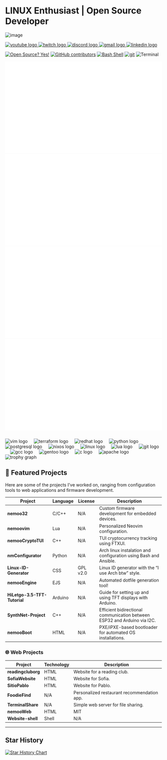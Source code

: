 #  LINUX Enthusiast | Open Source Developer 



![image](https://github.com/user-attachments/assets/13dc7925-794e-4b1d-9258-a57623e35217)

<div align="left">
  <a href="https://www.youtube.com/@capi_nemoo" target="_blank">
    <img src="https://img.shields.io/static/v1?message=Youtube&logo=youtube&label=&color=FF0000&logoColor=white&labelColor=&style=for-the-badge" height="35" alt="youtube logo"  />
  </a>
  <a href="https://help.twitch.tv/s/article/supported-browsers?language=en_US" target="_blank">
    <img src="https://img.shields.io/static/v1?message=Twitch&logo=twitch&label=&color=9146FF&logoColor=white&labelColor=&style=for-the-badge" height="35" alt="twitch logo"  />
  </a>
  <a href="https://discord.gg/qjFvc7eXQW" target="_blank">
    <img src="https://img.shields.io/static/v1?message=Discord&logo=discord&label=&color=7289DA&logoColor=white&labelColor=&style=for-the-badge" height="35" alt="discord logo"  />
  </a>
  <a href="	renatorr.work@gmail.com" target="_blank">
    <img src="https://img.shields.io/static/v1?message=Gmail&logo=gmail&label=&color=D14836&logoColor=white&labelColor=&style=for-the-badge" height="35" alt="gmail logo"  />
  </a>
  <a href="https://www.linkedin.com/in/renato-ramirez-563bb5273/" target="_blank">
    <img src="https://img.shields.io/static/v1?message=LinkedIn&logo=linkedin&label=&color=0077B5&logoColor=white&labelColor=&style=for-the-badge" height="35" alt="linkedin logo"  />
  </a>
</div>

[![Open Source? Yes!](https://badgen.net/badge/Open%20Source%20%3F/Yes%21/blue?icon=github)](https://github.com/Naereen/badges/) [![GitHub contributors](https://img.shields.io/github/contributors/Naereen/badges.svg)](https://GitHub.com/Naereen/badges/graphs/contributors/)
 [![Bash Shell](https://badges.frapsoft.com/bash/v1/bash.png?v=103)](https://github.com/ellerbrock/open-source-badges/) [![git](https://img.shields.io/badge/--F05032?logo=git&logoColor=ffffff)](http://git-scm.com/) ![Terminal](https://badgen.net/badge/icon/terminal?icon=terminal&label)



![](https://raw.githubusercontent.com/capi-nemoo/github-stats/master/generated/overview.svg#gh-dark-mode-only) 
![](https://raw.githubusercontent.com/capi-nemoo/github-stats/master/generated/languages.svg#gh-dark-mode-only)
![](https://raw.githubusercontent.com/capi-nemoo/github-stats/master/generated/overview.svg#gh-light-mode-only)
![](https://raw.githubusercontent.com/capi-nemoo/github-stats/master/generated/languages.svg#gh-light-mode-only)

###

<div align="left">
  <img src="https://cdn.jsdelivr.net/gh/devicons/devicon/icons/vim/vim-original.svg" height="30" alt="vim logo"  />
  <img width="12" />
  <img src="https://cdn.jsdelivr.net/gh/devicons/devicon/icons/terraform/terraform-original.svg" height="30" alt="terraform logo"  />
  <img width="12" />
  <img src="https://cdn.jsdelivr.net/gh/devicons/devicon/icons/redhat/redhat-original.svg" height="30" alt="redhat logo"  />
  <img width="12" />
  <img src="https://cdn.jsdelivr.net/gh/devicons/devicon/icons/python/python-original.svg" height="30" alt="python logo"  />
  <img width="12" />
  <img src="https://cdn.jsdelivr.net/gh/devicons/devicon/icons/postgresql/postgresql-original.svg" height="30" alt="postgresql logo"  />
  <img width="12" />
  <img src="https://cdn.jsdelivr.net/gh/devicons/devicon/icons/nixos/nixos-original.svg" height="30" alt="nixos logo"  />
  <img width="12" />
  <img src="https://cdn.jsdelivr.net/gh/devicons/devicon/icons/linux/linux-original.svg" height="30" alt="linux logo"  />
  <img width="12" />
  <img src="https://cdn.jsdelivr.net/gh/devicons/devicon/icons/lua/lua-original.svg" height="30" alt="lua logo"  />
  <img width="12" />
  <img src="https://cdn.jsdelivr.net/gh/devicons/devicon/icons/git/git-original.svg" height="30" alt="git logo"  />
  <img width="12" />
  <img src="https://cdn.jsdelivr.net/gh/devicons/devicon/icons/gcc/gcc-original.svg" height="30" alt="gcc logo"  />
  <img width="12" />
  <img src="https://cdn.jsdelivr.net/gh/devicons/devicon/icons/gentoo/gentoo-plain.svg" height="30" alt="gentoo logo"  />
  <img width="12" />
  <img src="https://cdn.jsdelivr.net/gh/devicons/devicon/icons/c/c-original.svg" height="30" alt="c logo"  />
  <img width="12" />
  <img src="https://cdn.jsdelivr.net/gh/devicons/devicon/icons/apache/apache-original.svg" height="30" alt="apache logo"  />
</div>

<div align="left">
  <img src="https://github-profile-trophy.vercel.app?username=capi-nemoo&theme=nord&column=-1&row=1&margin-w=8&margin-h=8&no-bg=true&no-frame=true&order=4" height="150" alt="trophy graph"  />
</div>

## 🚀 Featured Projects  
Here are some of the projects I've worked on, ranging from configuration tools to web applications and firmware development.  

| Project                 | Language  | License        | Description |
|-------------------------|----------|---------------|-------------|
| **nemoo32**             | C/C++    | N/A           | Custom firmware development for embedded devices. |
| **nemoovim**            | Lua      | N/A           | Personalized Neovim configuration. |
| **nemooCryptoTUI**      | C++      | N/A           | TUI cryptocurrency tracking using FTXUI. |
| **nmConfigurator**      | Python     | N/A           | Arch linux instalation and configuration using Bash and Ansible. |
| **Linux-ID-Generator**  | CSS      | GPL v2.0      | Linux ID generator with the “I use Arch btw” style. |
| **nemooEngine**         | EJS      | N/A           | Automated dotfile generation tool! |
| **HiLetgo-3.5-TFT-Tutorial** | Arduino | N/A   | Guide for setting up and using TFT displays with Arduino. |
| **SynthNet-Project**    | C++      | N/A           | Efficient bidirectional communication between ESP32 and Arduino via I2C. |
| **nemooBoot**          | HTML     | N/A           | PXE/iPXE-based bootloader for automated OS installations. |

### 🌐 Web Projects  
| Project            | Technology | Description |
|--------------------|------------|-------------|
| **readingcluborg** | HTML       | Website for a reading club. |
| **SofiaWebsite**   | HTML       | Website for Sofia. |
| **SitioPablo**     | HTML       | Website for Pablo. |
| **FoodieFind**     | N/A        | Personalized restaurant recommendation app. |
| **TerminalShare**  | N/A        | Simple web server for file sharing. |
| **nemooWeb**       | HTML     | MIT           | Personal portfolio and blog. |
| **Website-shell**       | Shell    | N/A           | Resume in a terminal-style "neofetch" format. |

---

## Star History

<a href="https://star-history.com/#bytebase/star-history&capi-nemoo/capi-nemoo&Date">
 <picture>
   <source media="(prefers-color-scheme: dark)" srcset="https://api.star-history.com/svg?repos=bytebase/star-history,capi-nemoo/capi-nemoo&type=Date&theme=dark" />
   <source media="(prefers-color-scheme: light)" srcset="https://api.star-history.com/svg?repos=bytebase/star-history,capi-nemoo/capi-nemoo&type=Date" />
   <img alt="Star History Chart" src="https://api.star-history.com/svg?repos=bytebase/star-history,capi-nemoo/capi-nemoo&type=Date" />
 </picture>
</a>







